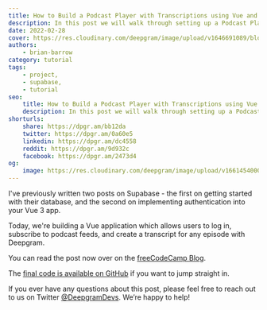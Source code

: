 ```yaml
---
title: How to Build a Podcast Player with Transcriptions using Vue and Supabase
description: In this post we will walk through setting up a Podcast Player app using Supabase and Vue 3, including getting transcriptions for the podcasts.
date: 2022-02-28
cover: https://res.cloudinary.com/deepgram/image/upload/v1646691089/blog/2022/02/supabase-podcast-player-vue/Build-Podcast-Player-app-w-transcriptions-using-Vue-Supabase%402x.jpg
authors:
    - brian-barrow
category: tutorial
tags:
    - project,
    - supabase,
    - tutorial
seo:
    title: How to Build a Podcast Player with Transcriptions using Vue and Supabase
    description: In this post we will walk through setting up a Podcast Player app using Supabase and Vue 3, including getting transcriptions for the podcasts.
shorturls:
    share: https://dpgr.am/bb12da
    twitter: https://dpgr.am/0a60e5
    linkedin: https://dpgr.am/dc4558
    reddit: https://dpgr.am/9d932c
    facebook: https://dpgr.am/2473d4
og:
    image: https://res.cloudinary.com/deepgram/image/upload/v1661454000/blog/supabase-podcast-player-vue/ograph.png
---
```


I've previously written two posts on Supabase - the first on getting started with their database, and the second on implementing authentication into your Vue 3 app.

Today, we're building a Vue application which allows users to log in, subscribe to podcast feeds, and create a transcript for any episode with Deepgram.

You can read the post now over on the [freeCodeCamp Blog](https://www.freecodecamp.org/news/build-a-podcast-player-with-transcriptions-using-vue-supabase/).

The [final code is available on GitHub](https://github.com/briancbarrow/vue-supabase-auth/tree/final-podcast-feed-transcriptions) if you want to jump straight in.

If you ever have any questions about this post, please feel free to reach out to us on Twitter [@DeepgramDevs](https://twitter.com/DeepgramDevs). We’re happy to help!

